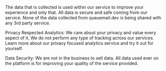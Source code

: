The data that is collected is used within our service to improve your experience and only that. All data is secure and safe coming from our service. None of the data collected from queuemail.dev is being shared with any 3rd party service.

Privacy Respected Analytics: We care about your privacy and value every aspect of it. We do not perform any type of tracking across our services. Learn more about our privacy focused analytics service and try it out for yourself.

Data Security: We are not in the business to sell data. All data used ever on the platform is for improving your quality of the service provided.